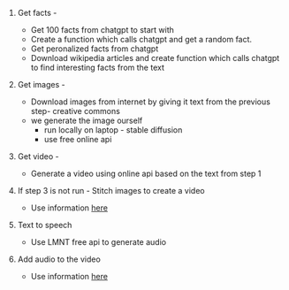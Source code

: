 1. Get facts - 
	* Get 100 facts from chatgpt to start with
	* Create a function which calls chatgpt and get a random fact.
    * Get peronalized facts from chatgpt
	* Download wikipedia articles and create function which calls chatgpt to find interesting facts from the text

2. Get images - 
	* Download images from internet by giving it text from the previous step- creative commons
	* we generate the image ourself 
		* run locally on laptop - stable diffusion
        * use free online api

3. Get video -
    * Generate a video using online api based on the text from step 1


4. If step 3 is not run - Stitch images to create a video
    * Use information [here](https://stackoverflow.com/questions/44947505/how-to-make-a-movie-out-of-images-in-python)
	
5. Text to speech
    * Use LMNT free api to generate audio

6. Add audio to the video
    * Use information [here](https://stackoverflow.com/questions/56973205/how-to-combine-the-video-and-audio-files-in-ffmpeg-python)

